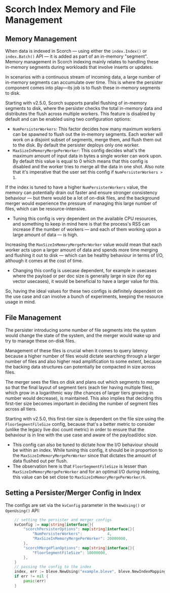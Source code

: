 # Scorch Index Memory and File Management

## Memory Management

When data is indexed in Scorch — using either the `index.Index()` or `index.Batch()` API — it is added as part of an in-memory "segment". Memory management in Scorch indexing mainly relates to handling these in-memory segments during workloads that involve inserts or updates. 

In scenarios with a continuous stream of incoming data, a large number of in-memory segments can accumulate over time. This is where the persister component comes into play—its job is to flush these in-memory segments to disk.

Starting with v2.5.0, Scorch supports parallel flushing of in-memory segments to disk, where the persister checks the total in-memory data and distributes the flush across multiple workers. This feature is disabled by default and can be enabled using two configuration options:

- `NumPersisterWorkers`: This factor decides how many maximum workers can be spawned to flush out the in-memory segments. Each worker will work on a disjoint subset of segments, merge them, and flush them out to the disk. By default the persister deploys only one worker.
- `MaxSizeInMemoryMergePerWorker`: This config decides what's the maximum amount of input data in bytes a single worker can work upon. By default this value is equal to 0 which means that this config is disabled and the worker tries to merge all the data in one shot. Also note that it's imperative that the user set this config if `NumPersisterWorkers > 1`.

If the index is tuned to have a higher `NumPersisterWorkers` value, the memory can potentially drain out faster and ensure stronger consistency behaviour — but there would be a lot of on-disk files, and the background merger would experience the pressure of managing this large number of files, which can be resource-intensive. 
 - Tuning this config is very dependent on the available CPU resources, and something to keep in mind here is that the process's RSS can increase if the number of workers — and each of them working upon a large amount of data — is high.

Increasing the `MaxSizeInMemoryMergePerWorker` value would mean that each worker acts upon a larger amount of data and spends more time merging and flushing it out to disk — which can be healthy behaviour in terms of I/O, although it comes at the cost of time. 
- Changing this config is usecase dependent, for example in usecases where the payload or per doc size is generally large in size (for eg vector usecases), it would be beneficial to have a larger value for this. 

So, having the ideal values for these two configs is definitely dependent on the use case and can involve a bunch of experiments, keeping the resource usage in mind. 


## File Management

The persister introducing some number of file segments into the system would change the state of the system, and the merger would wake up and try to manage these on-disk files. 

Management of these files is crucial when it comes to query latency because a higher number of files would dictate searching through a larger number of files and also higher read amplification to some extent, because the backing data structures can potentially be compacted in size across files. 

The merger sees the files on disk and plans out which segments to merge so that the final layout of segment tiers (each tier having multiple files), which grow in a logarithmic way (the chances of larger tiers growing in number would decrease), is maintained. This also implies that deciding this first-tier size becomes important in deciding the number of segment files across all tiers. 

Starting with v2.5.0, this first-tier size is dependent on the file size using the `FloorSegmentFileSize` config, because that's a better metric to consider (unlike the legacy live doc count metric) in order to ensure that the behaviour is in line with the use case and aware of the payload/doc size. 
- This config can also be tuned to dictate how the I/O behaviour should be within an index. While tuning this config, it should be in proportion to the `MaxSizeInMemoryMergePerWorker` since that dictates the amount of data flushed out per flush. 
- The observation here is that `FloorSegmentFileSize` is lesser than `MaxSizeInMemoryMergePerWorker` and for an optimal I/O during indexing, this value can be set close to `MaxSizeInMemoryMergePerWorker/6`.


## Setting a Persister/Merger Config in Index

The configs are set via the `kvConfig` parameter in the `NewUsing()` or `OpenUsing()` API:

```go
    // setting the persister and merger configs
	kvConfig := map[string]interface{}{
		"scorchPersisterOptions": map[string]interface{}{
			"NumPersisterWorkers":           4,
			"MaxSizeInMemoryMergePerWorker": 20000000,
		},
		"scorchMergePlanOptions": map[string]interface{}{
			"FloorSegmentFileSize": 10000000,
		},
	}
	// passing the config to the index
	index, err := bleve.NewUsing("example.bleve", bleve.NewIndexMapping(), bleve.Config.DefaultIndexType, bleve.Config.DefaultMemKVStore, kvConfig)
	if err != nil {
		panic(err)
	}
```
